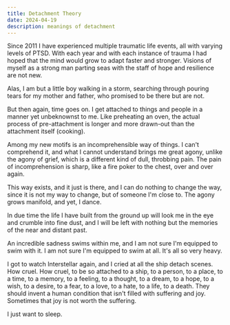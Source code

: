 ```yaml
---
title: Detachment Theory
date: 2024-04-19
description: meanings of detachment
---
```

Since 2011 I have experienced multiple traumatic life events, all with varying levels of PTSD. With each year and with each instance of trauma I had hoped that the mind would grow to adapt faster and stronger. Visions of myself as a strong man parting seas with the staff of hope and resilience are not new.

Alas, I am but a little boy walking in a storm, searching through pouring tears for my mother and father, who promised to be there but are not. 

But then again, time goes on. I get attached to things and people in a manner yet unbeknownst to me. Like preheating an oven, the actual process of pre-attachment is longer and more drawn-out than the attachment itself (cooking).

Among my new motifs is an incomprehensible way of things. I can't comprehend it, and what I cannot understand brings me great agony, unlike the agony of grief, which is a different kind of dull, throbbing pain. The pain of incomprehension is sharp, like a fire poker to the chest, over and over again.

This way exists, and it just is there, and I can do nothing to change the way, since it is not my way to change, but of someone I'm close to. The agony grows manifold, and yet, I dance.

In due time the life I have built from the ground up will look me in the eye and crumble into fine dust, and I will be left with nothing but the memories of the near and distant past.

An incredible sadness swims within me, and I am not sure I'm equipped to swim with it. I am not sure I'm equipped to swim at all. It's all so very heavy.

I got to watch Interstellar again, and I cried at all the ship detach scenes. How cruel. How cruel, to be so attached to a ship, to a person, to a place, to a time, to a memory, to a feeling, to a thought, to a dream, to a hope, to a wish, to a desire, to a fear, to a love, to a hate, to a life, to a death. They should invent a human condition that isn't filled with suffering and joy. Sometimes that joy is not worth the suffering.

I just want to sleep.

